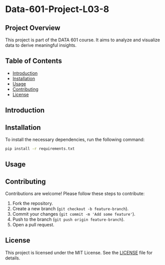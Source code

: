 # Data-601-Project-L03-8

## Project Overview
This project is part of the DATA 601 course. It aims to analyze and visualize data to derive meaningful insights.

## Table of Contents
- [Introduction](#introduction)
- [Installation](#installation)
- [Usage](#usage)
- [Contributing](#contributing)
- [License](#license)

## Introduction
<!-- Provide a brief introduction to your project. Explain the purpose and goals of the project. -->

## Installation
To install the necessary dependencies, run the following command:
```bash
pip install -r requirements.txt
```

## Usage
<!-- Describe how to use the project. Include code examples and screenshots if necessary. -->

## Contributing
Contributions are welcome! Please follow these steps to contribute:
1. Fork the repository.
2. Create a new branch (`git checkout -b feature-branch`).
3. Commit your changes (`git commit -m 'Add some feature'`).
4. Push to the branch (`git push origin feature-branch`).
5. Open a pull request.

## License
This project is licensed under the MIT License. See the [LICENSE](LICENSE) file for details.